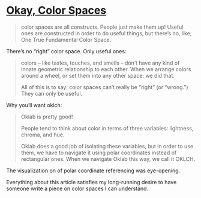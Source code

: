 # [Okay, Color Spaces](https://ericportis.com/posts/2024/okay-color-spaces/)

> color spaces are all constructs. People just make them up! Useful ones are constructed in order to do useful things, but there’s no, like, One True Fundamental Color Space.

There’s no “right” color space. Only useful ones:

> colors – like tastes, touches, and smells – don’t have any kind of innate geometric relationship to each other. When we arrange colors around a wheel, or set them into any other space: we did that.
>
> All of this is to say: color spaces can’t really be “right” (or “wrong.”) They can only be useful.

Why you’ll want oklch:

> Oklab is pretty good!
> 
> People tend to think about color in terms of three variables: lightness, chroma, and hue.
> 
> Oklab does a good job of isolating these variables, but in order to use them, we have to navigate it using polar coordinates instead of rectangular ones. When we navigate Oklab this way, we call it OKLCH.

The visualization on of polar coordinate referencing was eye-opening.

Everything about this article satisfies my long-running desire to have someone write a piece on color spaces I can understand.

